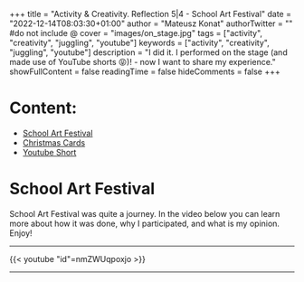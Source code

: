 +++
title = "Activity & Creativity. Reflection 5|4 - School Art Festival"
date = "2022-12-14T08:03:30+01:00"
author = "Mateusz Konat"
authorTwitter = "" #do not include @
cover = "images/on_stage.jpg"
tags = ["activity", "creativity", "juggling", "youtube"]
keywords = ["activity", "creativity", "juggling", "youtube"]
description = "I did it. I performed on the stage (and made use of YouTube shorts 😝)! - now I want to share my experience."
showFullContent = false
readingTime = false
hideComments = false
+++

# Content:
- [School Art Festival]()
- [Christmas Cards]()
- [Youtube Short]()

# School Art Festival
School Art Festival was quite a journey. In the video below you can learn more about how it was done, why I participated, and what is my opinion. Enjoy!

***
{{< youtube "id"=nmZWUqpoxjo >}}
*** 
